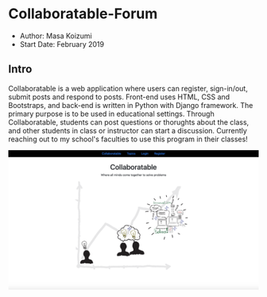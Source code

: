 # Collaboratable-Forum

* Author: Masa Koizumi
* Start Date: February 2019

## Intro

Collaboratable is a web application where users can register, sign-in/out, submit posts and respond to posts. Front-end uses HTML, CSS and Bootstraps, and back-end is written in Python with Django framework. The primary purpose is to be used in educational settings. Through Collaboratable, students can post questions or thorughts about the class, and other students in class or instructor can start a discussion. Currently reaching out to my school's faculties to use this program in their classes!





![Front](/Collaboratable.png)

